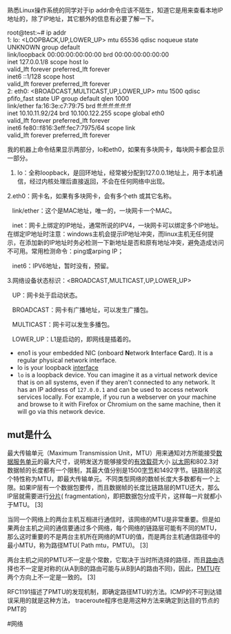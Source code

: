 熟悉Linux操作系统的同学对于ip addr命令应该不陌生，知道它是用来查看本地IP地址的，除了IP地址，其它额外的信息有必要了解一下。

root@test:~# ip addr  
1: lo: <LOOPBACK,UP,LOWER_UP> mtu 65536 qdisc noqueue state UNKNOWN group default   
link/loopback 00:00:00:00:00:00 brd 00:00:00:00:00:00  
inet 127.0.0.1/8 scope host lo  
valid_lft forever preferred_lft forever  
inet6 ::1/128 scope host   
valid_lft forever preferred_lft forever  
2: eth0: <BROADCAST,MULTICAST,UP,LOWER_UP> mtu 1500 qdisc pfifo_fast state UP group default qlen 1000  
link/ether fa:16:3e:c7:79:75 brd ff:ff:ff:ff:ff:ff  
inet 10.10.11.92/24 brd 10.100.122.255 scope global eth0  
valid_lft forever preferred_lft forever  
inet6 fe80::f816:3eff:fec7:7975/64 scope link   
valid_lft forever preferred_lft forever

我的机器上命令结果显示两部分，lo和eth0，如果有多块网卡，每块网卡都会显示一部分。

1. lo：全称loopback，是回环地址，经常被分配到127.0.0.1地址上，用于本机通信，经过内核处理后直接返回，不会在任何网络中出现。

2.eth0：网卡名，如果有多块网卡，会有多个eth 或其它名称。

   link/ether：这个是MAC地址，唯一的，一块网卡一个MAC。

   inet：网卡上绑定的IP地址，通常所说的IPV4，一块网卡可以绑定多个IP地址。在绑定IP地址时注意：windows主机会提示IP地址冲突，而linux主机无任何提示，在添加新的IP地址时务必检测一下新地址是否和原有地址冲突，避免造成访问不可用。常用检测命令：ping或arping IP；

   inet6：IPV6地址，暂时没有，预留。

3.网络设备状态标识：<BROADCAST,MULTICAST,UP,LOWER_UP>

   UP：网卡处于启动状态。

   BROADCAST：网卡有广播地址，可以发生广播包。

   MULTICAST：网卡可以发生多播包。

   LOWER_UP：L1是启动的，即网线是插着的。
   
-   eno1 is your embedded NIC (onboard **N**etwork **I**nterface **C**ard). It is a regular physical network interface.
-   lo is your loopback [interface](http://www.tldp.org/LDP/nag/node66.html)
- `lo` is a loopback device. You can imagine it as a virtual network device that is on all systems, even if they aren't connected to any network. It has an IP address of `127.0.0.1` and can be used to access network services locally. For example, if you run a webserver on your machine and browse to it with Firefox or Chromium on the same machine, then it will go via this network device.

## mut是什么
最大传输单元（Maximum Transmission Unit，MTU）用来通知对方所能接受[数据服务](https://baike.baidu.com/item/%E6%95%B0%E6%8D%AE%E6%9C%8D%E5%8A%A1/23724818?fromModule=lemma_inlink)[单元](https://baike.baidu.com/item/%E5%8D%95%E5%85%83/32922?fromModule=lemma_inlink)的最大尺寸，说明发送方能够接受的[有效载荷](https://baike.baidu.com/item/%E6%9C%89%E6%95%88%E8%BD%BD%E8%8D%B7/3653893?fromModule=lemma_inlink)大小
[以太网](https://baike.baidu.com/item/%E4%BB%A5%E5%A4%AA%E7%BD%91/99684?fromModule=lemma_inlink)和802.3对数据帧的长度都有一个限制，其最大值分别是1500[字节](https://baike.baidu.com/item/%E5%AD%97%E8%8A%82/1096318?fromModule=lemma_inlink)和1492字节。链路层的这个特性称为MTU，即最大传输单元。不同类型网络的数帧长度大多数都有一个上限。如果IP层有一个数据包要传，而且数据帧的长度比链路层的MTU还大，那么IP层就需要进行[分片](https://baike.baidu.com/item/%E5%88%86%E7%89%87/13677994?fromModule=lemma_inlink)( fragmentation)，即把数据包分成干片，这样每一片就都小于MTU。 [3] 

当同一个网络上的两台主机互相进行通信时，该网络的MTU是非常重要。但是如果两台主机之间的通信要通过多个网络，每个网络的链路层可能有不同的MTU，那么这时重要的不是两台主机所在网络的MTU的值，而是两台主机通信路径中的最小MTU，称为路径MTU( Path mtu，PMTU)。 [3] 

两台主机之间的PMTU不一定是个常数，它取决于当时所选择的路径，而且[路由](https://baike.baidu.com/item/%E8%B7%AF%E7%94%B1/363497?fromModule=lemma_inlink)选择也不一定是对称的(从A到B的路由可能与从B到A的路由不同)，因此，[PMTU](https://baike.baidu.com/item/PMTU/1963207?fromModule=lemma_inlink)在两个方向上不一定是一致的。 [3] 

RFC1191描述了PMTU的发现机制，即确定路径MTU的方法。ICMP的不可到达错误采用的就是这种方法， traceroute程序也是用这种方法来确定到达目的节点的PMT的

#网络